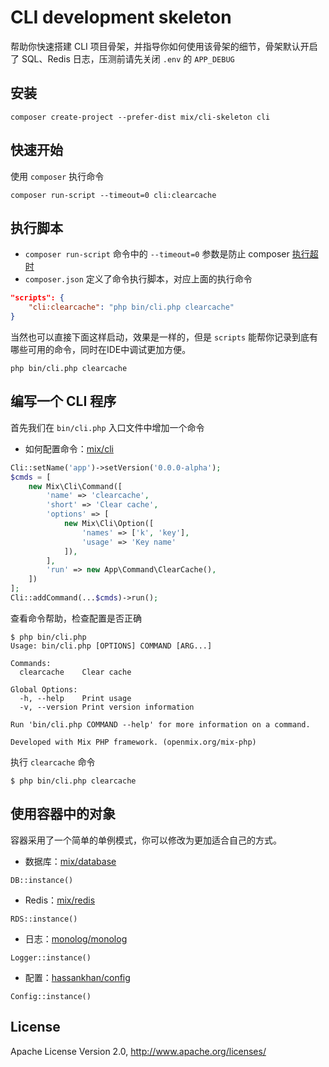 # CLI development skeleton

帮助你快速搭建 CLI 项目骨架，并指导你如何使用该骨架的细节，骨架默认开启了 SQL、Redis 日志，压测前请先关闭 `.env` 的 `APP_DEBUG`

## 安装

```
composer create-project --prefer-dist mix/cli-skeleton cli
```

## 快速开始

使用 `composer` 执行命令

```
composer run-script --timeout=0 cli:clearcache
```

## 执行脚本

- `composer run-script` 命令中的 `--timeout=0` 参数是防止 composer [执行超时](https://getcomposer.org/doc/06-config.md#process-timeout)
- `composer.json` 定义了命令执行脚本，对应上面的执行命令

```json
"scripts": {
    "cli:clearcache": "php bin/cli.php clearcache"
}
```

当然也可以直接下面这样启动，效果是一样的，但是 `scripts` 能帮你记录到底有哪些可用的命令，同时在IDE中调试更加方便。

```
php bin/cli.php clearcache
```

## 编写一个 CLI 程序

首先我们在 `bin/cli.php` 入口文件中增加一个命令

- 如何配置命令：[mix/cli](https://github.com/mix-php/cli#readme)

```php
Cli::setName('app')->setVersion('0.0.0-alpha');
$cmds = [
    new Mix\Cli\Command([
        'name' => 'clearcache',
        'short' => 'Clear cache',
        'options' => [
            new Mix\Cli\Option([
                'names' => ['k', 'key'],
                'usage' => 'Key name'
            ]),
        ],
        'run' => new App\Command\ClearCache(),
    ])
];
Cli::addCommand(...$cmds)->run();
```

查看命令帮助，检查配置是否正确

```
$ php bin/cli.php 
Usage: bin/cli.php [OPTIONS] COMMAND [ARG...]

Commands:
  clearcache    Clear cache

Global Options:
  -h, --help    Print usage
  -v, --version Print version information

Run 'bin/cli.php COMMAND --help' for more information on a command.

Developed with Mix PHP framework. (openmix.org/mix-php)
```

执行 `clearcache` 命令

```
$ php bin/cli.php clearcache
```

## 使用容器中的对象

容器采用了一个简单的单例模式，你可以修改为更加适合自己的方式。

- 数据库：[mix/database](https://github.com/mix-php/database#readme)

```
DB::instance()
```

- Redis：[mix/redis](https://github.com/mix-php/redis#readme)

```
RDS::instance()
```

- 日志：[monolog/monolog](https://seldaek.github.io/monolog/doc/01-usage.html)

```
Logger::instance()
```

- 配置：[hassankhan/config](https://github.com/hassankhan/config#getting-values)

```
Config::instance()
```

## License

Apache License Version 2.0, http://www.apache.org/licenses/
